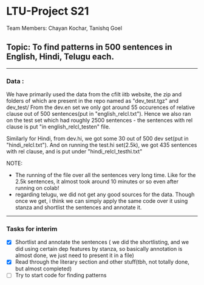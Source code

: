 # LTU-Project S21
Team Members: Chayan Kochar, Tanishq Goel

## Topic: To find patterns in 500 sentences in English, Hindi, Telugu each.

---
### Data :

We have primarily used the data from the cfilt iitb website, the zip and folders of which are present in the repo named as "dev_test.tgz" and dev_test/
From the dev.en set we only got around 55 occurences of relative clause out of 500 sentences(put in "english_relcl.txt"). Hence we also ran on the test set which had roughly 2500 sentences - the sentences with rel clause is put "in english_relcl_testen" file.

Similarly for Hindi, from dev.hi, we got some 30 out of 500 dev set(put in "hindi_relcl.txt"). And on running the test.hi set(2.5k), we got 435 sentences with rel clause, and is put under "hindi_relcl_testhi.txt"

NOTE: 
- The running of the file over all the sentences very long time. Like for the 2.5k sentences, it almost took around 10 minutes or so even after running on colab!
- regarding telugu, we did not get any good sources for the data. Though once we get, i think we can simply apply the same code over it using stanza and shortlist the sentences and annotate it.

---

### Tasks for interim

- [X] Shortlist and annotate the sentences ( we did the shortlisting, and we did using certain dep features by stanza, so basically annotation is almost done, we just need to present it in a file)
- [x] Read through the literary section and other stuff(tbh, not totally done, but almost completed)
- [ ] Try to start code for finding patterns
